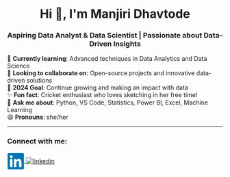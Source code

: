 <h1 align="center">Hi 👋, I'm Manjiri Dhavtode</h1>
<h3 align="center">Aspiring Data Analyst & Data Scientist | Passionate about Data-Driven Insights</h3>

🌱 **Currently learning**: Advanced techniques in Data Analytics and Data Science  
👥 **Looking to collaborate on**: Open-source projects and innovative data-driven solutions  
🥅 **2024 Goal**: Continue growing and making an impact with data  
✨ **Fun fact**: Cricket enthusiast who loves sketching in her free time!  
💬 **Ask me about**: Python, VS Code, Statistics, Power BI, Excel, Machine Learning  
😄 **Pronouns**: she/her  

---

<h3 align="left">Connect with me:</h3>
<p align="left">
  <a href="https://www.linkedin.com/in/manjiri-dhavtode" target="_blank">
    <img align="center" src="https://raw.githubusercontent.com/devicons/devicon/master/icons/linkedin/linkedin-original.svg" alt="linkedin" height="40" width="40"/>
  </a>
  <a href="https://www.naukri.com/mnjuser/profile?id=&altresid" target="_blank">
    <img align="center" src="https://play-lh.googleusercontent.com/76gEFhQto5xM…8nWLvm1s0O60clhkwHvxQDSeI3hthf7Zs05JJQeyg5H347DGQ" alt="linkedin" height="40" width="40"/>
  </a>
  
</p>



